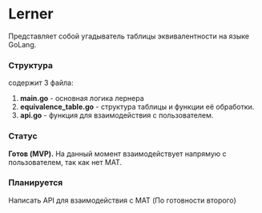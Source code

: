 # Lerner
Представляет собой угадыватель таблицы эквивалентности на языке GoLang.

### Структура
содержит 3 файла:
1. **main.go** - основная логика лернера
2. **equivalence_table.go** - структура таблицы и функции её обработки.
3. **api.go** - функция для взаимодействия с пользователем.

### Статус
**Готов (MVP).** На данный момент взаимодействует напрямую с пользователем, так как нет MAT.

### Планируется
Написать API для взаимодействия с MAT (По готовности второго)